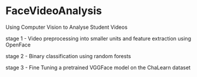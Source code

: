 # FaceVideoAnalysis
Using Computer Vision to Analyse Student Videos

stage 1 - Video preprocessing into smaller units and feature extraction using OpenFace 

stage 2 - Binary classification using random forests

stage 3 - Fine Tuning a pretrained VGGFace model on the ChaLearn dataset
